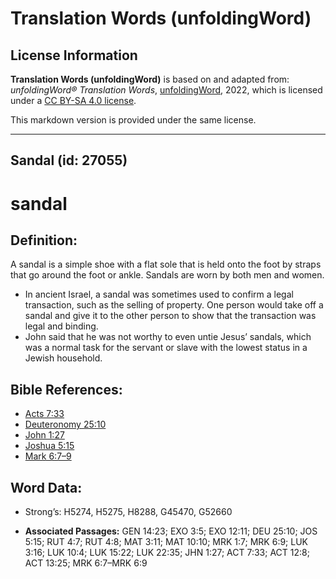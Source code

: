 # Translation Words (unfoldingWord)

## License Information

**Translation Words (unfoldingWord)** is based on and adapted from: _unfoldingWord® Translation Words_, [unfoldingWord](https://unfoldingword.org/utw), 2022, which is licensed under a [CC BY-SA 4.0 license](https://creativecommons.org/licenses/by-sa/4.0/legalcode.en).

This markdown version is provided under the same license.



--------------------------------

## Sandal (id: 27055)

sandal
======

Definition:
-----------

A sandal is a simple shoe with a flat sole that is held onto the foot by straps that go around the foot or ankle. Sandals are worn by both men and women.

* In ancient Israel, a sandal was sometimes used to confirm a legal transaction, such as the selling of property. One person would take off a sandal and give it to the other person to show that the transaction was legal and binding.
* John said that he was not worthy to even untie Jesus’ sandals, which was a normal task for the servant or slave with the lowest status in a Jewish household.

Bible References:
-----------------

* [Acts 7:33](https://ref.ly/Acts7:33)
* [Deuteronomy 25:10](https://ref.ly/Deut25:10)
* [John 1:27](https://ref.ly/John1:27)
* [Joshua 5:15](https://ref.ly/Josh5:15)
* [Mark 6:7–9](https://ref.ly/Mark6:7-Mark6:9)

Word Data:
----------

* Strong’s: H5274, H5275, H8288, G45470, G52660

* **Associated Passages:** GEN 14:23; EXO 3:5; EXO 12:11; DEU 25:10; JOS 5:15; RUT 4:7; RUT 4:8; MAT 3:11; MAT 10:10; MRK 1:7; MRK 6:9; LUK 3:16; LUK 10:4; LUK 15:22; LUK 22:35; JHN 1:27; ACT 7:33; ACT 12:8; ACT 13:25; MRK 6:7–MRK 6:9

